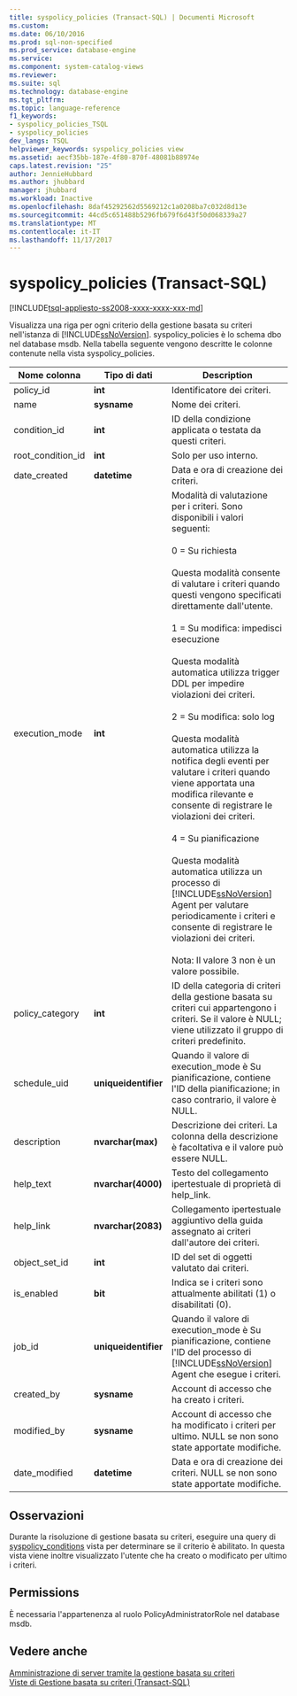 ```yaml
---
title: syspolicy_policies (Transact-SQL) | Documenti Microsoft
ms.custom: 
ms.date: 06/10/2016
ms.prod: sql-non-specified
ms.prod_service: database-engine
ms.service: 
ms.component: system-catalog-views
ms.reviewer: 
ms.suite: sql
ms.technology: database-engine
ms.tgt_pltfrm: 
ms.topic: language-reference
f1_keywords:
- syspolicy_policies_TSQL
- syspolicy_policies
dev_langs: TSQL
helpviewer_keywords: syspolicy_policies view
ms.assetid: aecf35bb-187e-4f80-870f-48081b88974e
caps.latest.revision: "25"
author: JennieHubbard
ms.author: jhubbard
manager: jhubbard
ms.workload: Inactive
ms.openlocfilehash: 8daf45292562d5569212c1a0208ba7c032d8d13e
ms.sourcegitcommit: 44cd5c651488b5296fb679f6d43f50d068339a27
ms.translationtype: MT
ms.contentlocale: it-IT
ms.lasthandoff: 11/17/2017
---
```

# <a name="syspolicypolicies-transact-sql"></a>syspolicy_policies (Transact-SQL)
[!INCLUDE[tsql-appliesto-ss2008-xxxx-xxxx-xxx-md](../../includes/tsql-appliesto-ss2008-xxxx-xxxx-xxx-md.md)]

  Visualizza una riga per ogni criterio della gestione basata su criteri nell'istanza di [!INCLUDE[ssNoVersion](../../includes/ssnoversion-md.md)]. syspolicy_policies è lo schema dbo nel database msdb. Nella tabella seguente vengono descritte le colonne contenute nella vista syspolicy_policies.  
  
|Nome colonna|Tipo di dati|Description|  
|-----------------|---------------|-----------------|  
|policy_id|**int**|Identificatore dei criteri.|  
|name|**sysname**|Nome dei criteri.|  
|condition_id|**int**|ID della condizione applicata o testata da questi criteri.|  
|root_condition_id|**int**|Solo per uso interno.|  
|date_created|**datetime**|Data e ora di creazione dei criteri.|  
|execution_mode|**int**|Modalità di valutazione per i criteri. Sono disponibili i valori seguenti:<br /><br /> 0 = Su richiesta<br /><br /> Questa modalità consente di valutare i criteri quando questi vengono specificati direttamente dall'utente.<br /><br /> 1 = Su modifica: impedisci esecuzione<br /><br /> Questa modalità automatica utilizza trigger DDL per impedire violazioni dei criteri.<br /><br /> 2 = Su modifica: solo log<br /><br /> Questa modalità automatica utilizza la notifica degli eventi per valutare i criteri quando viene apportata una modifica rilevante e consente di registrare le violazioni dei criteri.<br /><br /> 4 = Su pianificazione<br /><br /> Questa modalità automatica utilizza un processo di [!INCLUDE[ssNoVersion](../../includes/ssnoversion-md.md)] Agent per valutare periodicamente i criteri e consente di registrare le violazioni dei criteri.<br /><br /> Nota: Il valore 3 non è un valore possibile.|  
|policy_category|**int**|ID della categoria di criteri della gestione basata su criteri cui appartengono i criteri. Se il valore è NULL; viene utilizzato il gruppo di criteri predefinito.|  
|schedule_uid|**uniqueidentifier**|Quando il valore di execution_mode è Su pianificazione, contiene l'ID della pianificazione; in caso contrario, il valore è NULL.|  
|description|**nvarchar(max)**|Descrizione dei criteri. La colonna della descrizione è facoltativa e il valore può essere NULL.|  
|help_text|**nvarchar(4000)**|Testo del collegamento ipertestuale di proprietà di help_link.|  
|help_link|**nvarchar(2083)**|Collegamento ipertestuale aggiuntivo della guida assegnato ai criteri dall'autore dei criteri.|  
|object_set_id|**int**|ID del set di oggetti valutato dai criteri.|  
|is_enabled|**bit**|Indica se i criteri sono attualmente abilitati (1) o disabilitati (0).|  
|job_id|**uniqueidentifier**|Quando il valore di execution_mode è Su pianificazione, contiene l'ID del processo di [!INCLUDE[ssNoVersion](../../includes/ssnoversion-md.md)] Agent che esegue i criteri.|  
|created_by|**sysname**|Account di accesso che ha creato i criteri.|  
|modified_by|**sysname**|Account di accesso che ha modificato i criteri per ultimo. NULL se non sono state apportate modifiche.|  
|date_modified|**datetime**|Data e ora di creazione dei criteri. NULL se non sono state apportate modifiche.|  
  
## <a name="remarks"></a>Osservazioni  
 Durante la risoluzione di gestione basata su criteri, eseguire una query di [syspolicy_conditions](../../relational-databases/system-catalog-views/syspolicy-conditions-transact-sql.md) vista per determinare se il criterio è abilitato. In questa vista viene inoltre visualizzato l'utente che ha creato o modificato per ultimo i criteri.  
  
## <a name="permissions"></a>Permissions  
 È necessaria l'appartenenza al ruolo PolicyAdministratorRole nel database msdb.  
  
## <a name="see-also"></a>Vedere anche  
 [Amministrazione di server tramite la gestione basata su criteri](../../relational-databases/policy-based-management/administer-servers-by-using-policy-based-management.md)   
 [Viste di Gestione basata su criteri &#40;Transact-SQL&#41;](../../relational-databases/system-catalog-views/policy-based-management-views-transact-sql.md)  
  
  
